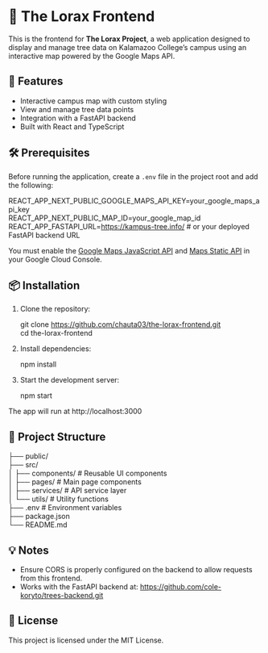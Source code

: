 # 🌲 The Lorax Frontend

This is the frontend for **The Lorax Project**, a web application designed to display and manage tree data on Kalamazoo College’s campus using an interactive map powered by the Google Maps API.

## 🚀 Features

- Interactive campus map with custom styling
- View and manage tree data points
- Integration with a FastAPI backend
- Built with React and TypeScript

## 🛠 Prerequisites

Before running the application, create a `.env` file in the project root and add the following:

REACT_APP_NEXT_PUBLIC_GOOGLE_MAPS_API_KEY=your_google_maps_api_key  
REACT_APP_NEXT_PUBLIC_MAP_ID=your_google_map_id  
REACT_APP_FASTAPI_URL=https://kampus-tree.info/  # or your deployed FastAPI backend URL

You must enable the [Google Maps JavaScript API](https://developers.google.com/maps/documentation/javascript/overview) and [Maps Static API](https://developers.google.com/maps/documentation/maps-static/overview) in your Google Cloud Console.

## 📦 Installation

1. Clone the repository:

   git clone https://github.com/chauta03/the-lorax-frontend.git  
   cd the-lorax-frontend

2. Install dependencies:

   npm install

3. Start the development server:

   npm start

The app will run at http://localhost:3000

## 📁 Project Structure

├── public/  
├── src/  
│   ├── components/     # Reusable UI components  
│   ├── pages/          # Main page components  
│   ├── services/       # API service layer  
│   └── utils/          # Utility functions  
├── .env                # Environment variables  
├── package.json  
└── README.md

## 💡 Notes

- Ensure CORS is properly configured on the backend to allow requests from this frontend.
- Works with the FastAPI backend at: https://github.com/cole-koryto/trees-backend.git
  
## 📜 License

This project is licensed under the MIT License.
